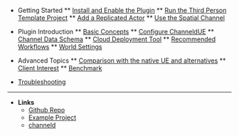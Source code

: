 * Getting Started
** [Install and Enable the Plugin](installation.md)
** [Run the Third Person Template Project](third-person-template.md)
** [Add a Replicated Actor](add-replication.md)
** [Use the Spatial Channel](use-spatial-channel.md)

* Plugin Introduction
** [Basic Concepts](basic-concepts.md)
** [Configure ChanneldUE](settings.md)
** [Channel Data Schema](channel-data-schema.md)
** [Cloud Deployment Tool](cloud-deployment-tool.md)
** [Recommended Workflows](recommended-workflow.md)
** [World Settings](world-settings.md)

* Advanced Topics
** [Comparison with the native UE and alternatives](native-ue-comparison.md)
** [Client Interest](client-interest.md)
** [Benchmark](benchmark.md)

* [Troubleshooting](troubleshooting.md)

-----
- **Links**
  - [Github Repo](https://github.com/metaworking/channeld-ue-plugin)
  - [Example Project](https://github.com/metaworking/channeld-ue-demos)
  - [channeld](https://github.com/metaworking/channeld)

